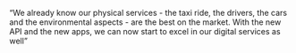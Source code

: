 “We already know our physical services - the taxi ride, the drivers, the cars and the environmental aspects - are the best on the market. With the new API and the new apps, we can now start to excel in our digital services as well”

